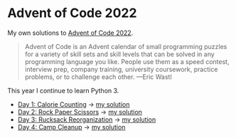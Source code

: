 # Advent of Code 2022

My own solutions to [Advent of Code 2022](https://adventofcode.com/2022).

> Advent of Code is an Advent calendar of small programming puzzles for a variety of skill sets and skill levels that can be solved in any programming language you like. People use them as a speed contest, interview prep, company training, university coursework, practice problems, or to challenge each other.  —Eric Wastl

This year I continue to learn Python 3.

* [Day 1: Calorie Counting](https://adventofcode.com/2022/day/1) → [my solution](https://github.com/loociano/advent-of-code/blob/master/aoc2022/src/day01/python/solution.py)
* [Day 2: Rock Paper Scissors](https://adventofcode.com/2022/day/2) → [my solution](https://github.com/loociano/advent-of-code/blob/master/aoc2022/src/day02/python/solution.py)
* [Day 3: Rucksack Reorganization](https://adventofcode.com/2022/day/3) → [my solution](https://github.com/loociano/advent-of-code/blob/master/aoc2022/src/day03/python/solution.py)
* [Day 4: Camp Cleanup](https://adventofcode.com/2022/day/4) → [my solution](https://github.com/loociano/advent-of-code/blob/master/aoc2022/src/day04/python/solution.py)